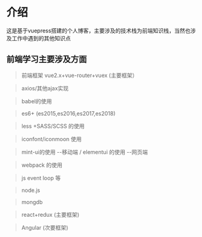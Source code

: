 

# 介绍

这是基于vuepress搭建的个人博客，主要涉及的技术栈为前端知识栈，当然也涉及工作中遇到的其他知识点

## 前端学习主要涉及方面

> 前端框架 vue2.x+vue-router+vuex (主要框架）

> axios/其他ajax实现

> babel的使用

> es6+ (es2015,es2016,es2017,es2018)

> less +SASS/SCSS 的使用

> iconfont/iconmoon 使用

> mint-ui的使用 --移动端 / elementui 的使用 --网页端

> webpack 的使用

> js event loop 等

> node.js

> mongdb

> react+redux  (主要框架)

> Angular (次要框架)